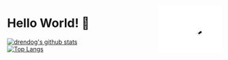 <img src="https://raw.githubusercontent.com/drendog/drendog/master/bug.gif" 
    alt="bug"
    width="150"
    align="right"
    >
# Hello World! 👋 

[![drendog's github stats](https://github-readme-stats.vercel.app/api?username=drendog&show_icons=true&bg_color=0d1117&text_color=f8e3a1&title_color=f9826c&icon_color=6e40c9)](https://github.com/drendog/)
<br/>
[![Top Langs](https://github-readme-stats.vercel.app/api/top-langs/?username=anuraghazra&layout=compact&bg_color=0d1117&text_color=f8e3a1&title_color=f9826c&icon_color=6e40c9&langs_count=10)](https://github.com/drendog/)

<!-- 
**drendog/drendog** is a ✨ _special_ ✨ repository because its `README.md` (this file) appears on your GitHub profile.

Here are some ideas to get you started:

- 🔭 I’m currently working on ...
- 🌱 I’m currently learning ...
- 👯 I’m looking to collaborate on ...
- 🤔 I’m looking for help with ...
- 💬 Ask me about ...
- 📫 How to reach me: ...
- 😄 Pronouns: ...
- ⚡ Fun fact: ...
-->
